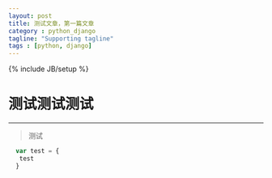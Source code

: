 ```yaml
---
layout: post
title: 测试文章，第一篇文章
category : python_django
tagline: "Supporting tagline"
tags : [python, django]
---
```

{% include JB/setup %}
# 测试测试测试
---
> 测试


```javascript
  var test = {
   test
  }
```